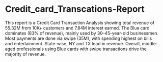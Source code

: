 # Credit_card_Transcations-Report
This report is a Credit Card Transaction Analysis showing total revenue of 55.32M from 10K+ customers and 7.84M interest earned. The Blue card dominates (83% of revenue), mainly used by 30–45-year-old businessmen. Most payments are done via swipe (35M), with spending highest on bills and entertainment. State-wise, NY and TX lead in revenue. Overall, middle-aged professionals using Blue cards with swipe transactions drive the majority of revenue.
